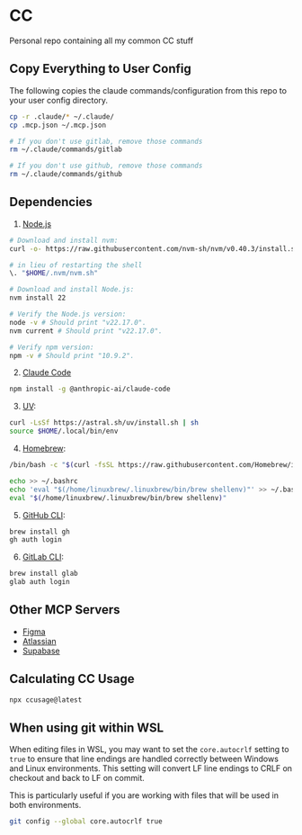 # CC

Personal repo containing all my common CC stuff

## Copy Everything to User Config

The following copies the claude commands/configuration from this repo to your user config directory.

```bash
cp -r .claude/* ~/.claude/
cp .mcp.json ~/.mcp.json

# If you don't use gitlab, remove those commands
rm ~/.claude/commands/gitlab

# If you don't use github, remove those commands
rm ~/.claude/commands/github
```

## Dependencies

1. [Node.js](https://nodejs.org/en/download)

```bash
# Download and install nvm:
curl -o- https://raw.githubusercontent.com/nvm-sh/nvm/v0.40.3/install.sh | bash

# in lieu of restarting the shell
\. "$HOME/.nvm/nvm.sh"

# Download and install Node.js:
nvm install 22

# Verify the Node.js version:
node -v # Should print "v22.17.0".
nvm current # Should print "v22.17.0".

# Verify npm version:
npm -v # Should print "10.9.2".
```

2. [Claude Code](https://docs.anthropic.com/en/docs/claude-code/setup)

```bash
npm install -g @anthropic-ai/claude-code
```

3. [UV](https://docs.astral.sh/uv/getting-started/installation/):

```bash
curl -LsSf https://astral.sh/uv/install.sh | sh
source $HOME/.local/bin/env
```

4. [Homebrew](https://brew.sh/):

```bash
/bin/bash -c "$(curl -fsSL https://raw.githubusercontent.com/Homebrew/install/HEAD/install.sh)"

echo >> ~/.bashrc
echo 'eval "$(/home/linuxbrew/.linuxbrew/bin/brew shellenv)"' >> ~/.bashrc
eval "$(/home/linuxbrew/.linuxbrew/bin/brew shellenv)"
```

5. [GitHub CLI](https://github.com/cli/cli/blob/trunk/docs/install_linux.md):

```bash
brew install gh
gh auth login
```

6. [GitLab CLI](https://gitlab.com/gitlab-org/cli):

```bash
brew install glab
glab auth login
```

## Other MCP Servers

- [Figma](https://help.figma.com/hc/en-us/articles/32132100833559-Guide-to-the-Dev-Mode-MCP-Server)
- [Atlassian](https://community.atlassian.com/forums/Atlassian-Platform-articles/Using-the-Atlassian-Remote-MCP-Server-beta/ba-p/3005104)
- [Supabase](https://github.com/supabase-community/supabase-mcp)

## Calculating CC Usage

```bash
npx ccusage@latest
```

## When using git within WSL

When editing files in WSL, you may want to set the `core.autocrlf` setting to `true` to ensure that line endings are handled correctly between Windows and Linux environments. This setting will convert LF line endings to CRLF on checkout and back to LF on commit.

This is particularly useful if you are working with files that will be used in both environments.

```bash
git config --global core.autocrlf true
```
